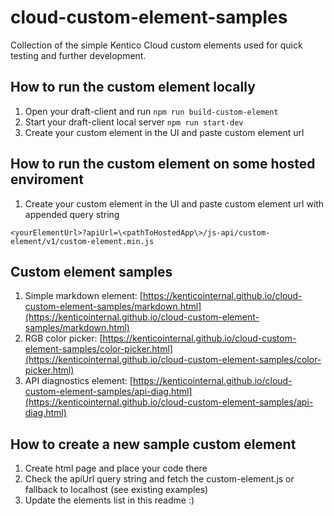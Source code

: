 # cloud-custom-element-samples
Collection of the simple Kentico Cloud custom elements used for quick testing and further development.

## How to run the custom element locally
1. Open your draft-client and run ```npm run build-custom-element```
2. Start your draft-client local server ```npm run start-dev```
3. Create your custom element in the UI and paste custom element url

## How to run the custom element on some hosted enviroment
1. Create your custom element in the UI and paste custom element url with appended query string

```<yourElementUrl>?apiUrl=\<pathToHostedApp\>/js-api/custom-element/v1/custom-element.min.js```

## Custom element samples
1. Simple markdown element: [https://kenticointernal.github.io/cloud-custom-element-samples/markdown.html](https://kenticointernal.github.io/cloud-custom-element-samples/markdown.html)
2. RGB color picker: [https://kenticointernal.github.io/cloud-custom-element-samples/color-picker.html](https://kenticointernal.github.io/cloud-custom-element-samples/color-picker.html)
3. API diagnostics element: [https://kenticointernal.github.io/cloud-custom-element-samples/api-diag.html](https://kenticointernal.github.io/cloud-custom-element-samples/api-diag.html)

## How to create a new sample custom element
1. Create html page and place your code there
2. Check the apiUrl query string and fetch the custom-element.js or fallback to localhost (see existing examples)
3. Update the elements list in this readme :)
